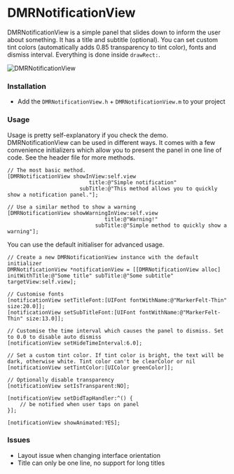 # DMRNotificationView
DMRNotificationView is a simple panel that slides down to inform the user about something. It has a title and subtitle (optional). You can set custom tint colors (automatically adds 0.85 transparency to tint color), fonts and dismiss interval. Everything is done inside `drawRect:`.

![DMRNotificationView](http://bascarsija.s3.amazonaws.com/dmrnotificationview.png)


### Installation
* Add the `DMRNotificationView.h` + `DMRNotificationView.m` to your project

### Usage
Usage is pretty self-explanatory if you check the demo. DMRNotificationView can be used in different ways. It comes with a few convenience initializers which allow you to present the panel in one line of code. See the header file for more methods.

    // The most basic method. 
    [DMRNotificationView showInView:self.view
                              title:@"Simple notification"
                           subTitle:@"This method allows you to quickly show a notification panel."];

    // Use a similar method to show a warning 
    [DMRNotificationView showWarningInView:self.view
                                   title:@"Warning!"
                                subTitle:@"Simple method to quickly show a warning"];


You can use the default initialiser for advanced usage.

	// Create a new DMRNotificationView instance with the default initializer
    DMRNotificationView *notificationView = [[DMRNotificationView alloc] initWithTitle:@"Some title" subTitle:@"Some subtitle" targetView:self.view];

    // Customise fonts
    [notificationView setTitleFont:[UIFont fontWithName:@"MarkerFelt-Thin" size:20.0]];
    [notificationView setSubTitleFont:[UIFont fontWithName:@"MarkerFelt-Thin" size:13.0]];

    // Customise the time interval which causes the panel to dismiss. Set to 0.0 to disable auto dismiss
    [notificationView setHideTimeInterval:6.0];    

    // Set a custom tint color. If tint color is bright, the text will be dark, otherwise white. Tint color can't be clearColor or nil
    [notificationView setTintColor:[UIColor greenColor]];

    // Optionally disable transparency
    [notificationView setIsTransparent:NO];   

    [notificationView setDidTapHandler:^() {
        // be notified when user taps on panel
    }];

    [notificationView showAnimated:YES];


### Issues
- Layout issue when changing interface orientation
- Title can only be one line, no support for long titles
